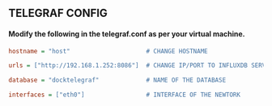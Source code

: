 ## TELEGRAF CONFIG

#### Modify the following in the telegraf.conf as per your virtual machine.

```ini
hostname = "host"                     # CHANGE HOSTNAME

urls = ["http://192.168.1.252:8086"]  # CHANGE IP/PORT TO INFLUXDB SERVER

database = "docktelegraf"             # NAME OF THE DATABASE

interfaces = ["eth0"]                 # INTERFACE OF THE NEWTORK
```
